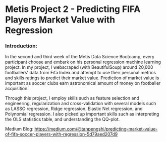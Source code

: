 # Metis Project 2 - Predicting FIFA Players Market Value with Regression

### Introduction:
In the second and third week of the Metis Data Science Bootcamp, every participant choose and embark on his personal regression machine learning project. In my project, I webscraped (with BeautifulSoup) around 20,000 footballers' data from Fifa Index and attempt to use their personal metrics and skills ratings to predict their market value. Prediction of market value is important as soccer clubs earn astronomical amount of money on footballer acquisition.

Through this project, I employ skills such as feature selection and engineering, regularization and cross-validation with several models such as LASSO regression, Ridge regression, Elastic Net regression, and Polynomial regression. I also picked up important skills such as interpreting the OLS statistics table, and understanding the QQ-plot.

Medium Blog: https://medium.com/@tanpengshi/predicting-market-value-of-fifa-soccer-players-with-regression-5d79aed207d9
